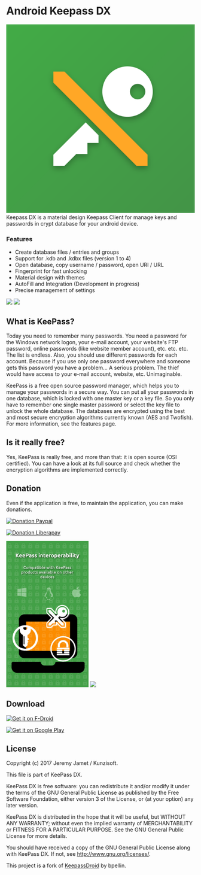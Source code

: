 # Android Keepass DX

<img src="https://raw.githubusercontent.com/Kunzisoft/KeePassDX/master/fastlane/metadata/android/en-US/images/icon.png"> Keepass DX is a material design Keepass Client for manage keys and passwords in crypt database for your android device.

### Features

* Create database files / entries and groups
* Support for .kdb and .kdbx files (version 1 to 4)
* Open database, copy username / password, open URI / URL
* Fingerprint for fast unlocking
* Material design with themes
* AutoFill and Integration (Development in progress)
* Precise management of settings

<img src="https://raw.githubusercontent.com/Kunzisoft/KeePassDX/master/fastlane/metadata/android/en-US/images/phoneScreenshots/screen1.jpg" width="220">
<img src="https://raw.githubusercontent.com/Kunzisoft/KeePassDX/master/fastlane/metadata/android/en-US/images/phoneScreenshots/screen2.jpg" width="220">

## What is KeePass?

Today you need to remember many passwords. You need a password for the Windows network logon, your e-mail account, your website's FTP password, online passwords (like website member account), etc. etc. etc. The list is endless. Also, you should use different passwords for each account. Because if you use only one password everywhere and someone gets this password you have a problem... A serious problem. The thief would have access to your e-mail account, website, etc. Unimaginable.

KeePass is a free open source password manager, which helps you to manage your passwords in a secure way. You can put all your passwords in one database, which is locked with one master key or a key file. So you only have to remember one single master password or select the key file to unlock the whole database. The databases are encrypted using the best and most secure encryption algorithms currently known (AES and Twofish). For more information, see the features page. 

## Is it really free?

Yes, KeePass is really free, and more than that: it is open source (OSI certified). You can have a look at its full source and check whether the encryption algorithms are implemented correctly.

## Donation

Even if the application is free, to maintain the application, you can make donations.

[![Donation Paypal](https://4.bp.blogspot.com/-ncaIbUGaHOk/WfhaThYUPGI/AAAAAAAAAVQ/_HidNgdB1q4DaC24ujaKNzH64KUUJiQewCLcBGAs/s1600/pay-with-paypal.png)](https://www.paypal.com/cgi-bin/webscr?cmd=_s-xclick&hosted_button_id=KM6QMDAXZM3UU "Kunzisoft Paypal Donation")

[![Donation Liberapay](https://liberapay.com/assets/widgets/donate.svg)](https://liberapay.com/Kunzisoft/donate "Kunzisoft Liberapay Donation")

<img src="https://raw.githubusercontent.com/Kunzisoft/KeePassDX/master/fastlane/metadata/android/en-US/images/phoneScreenshots/screen4.jpg" width="220">
<img src="https://raw.githubusercontent.com/Kunzisoft/KeePassDX/master/fastlane/metadata/android/en-US/images/phoneScreenshots/screen5.jpg" width="220">

## Download

[<img src="https://f-droid.org/badge/get-it-on.png"
      alt="Get it on F-Droid"
      height="80">](https://f-droid.org/en/packages/com.kunzisoft.keepass.libre/)

[<img src="https://play.google.com/intl/en_us/badges/images/generic/en_badge_web_generic.png"
      alt="Get it on Google Play"
	height="80">](https://play.google.com/store/apps/details?id=com.kunzisoft.keepass.free)

## License

 Copyright (c) 2017 Jeremy Jamet / Kunzisoft.

 This file is part of KeePass DX.

  KeePass DX is free software: you can redistribute it and/or modify
  it under the terms of the GNU General Public License as published by
  the Free Software Foundation, either version 3 of the License, or
  (at your option) any later version.

  KeePass DX is distributed in the hope that it will be useful,
  but WITHOUT ANY WARRANTY; without even the implied warranty of
  MERCHANTABILITY or FITNESS FOR A PARTICULAR PURPOSE.  See the
  GNU General Public License for more details.

  You should have received a copy of the GNU General Public License
  along with KeePass DX.  If not, see <http://www.gnu.org/licenses/>.
  
  This project is a fork of [KeepassDroid](https://github.com/bpellin/keepassdroid) by bpellin.

